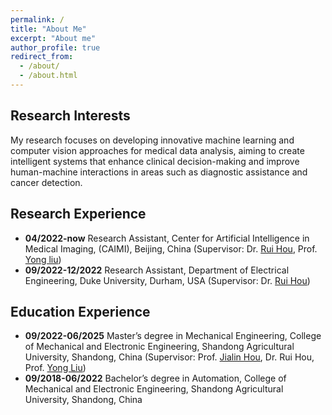 ```yaml
---
permalink: /
title: "About Me"
excerpt: "About me"
author_profile: true
redirect_from: 
  - /about/
  - /about.html
---
```

## Research Interests
My research focuses on developing innovative machine learning and computer vision approaches for medical data analysis, aiming to create intelligent systems that enhance clinical decision-making and improve human-machine interactions in areas such as diagnostic assistance and cancer detection.

## Research Experience
* **04/2022-now** Research Assistant, Center for Artificial Intelligence in Medical Imaging, (CAIMI),  Beijing, China (Supervisor: Dr. <a href="https://ibme.ox.ac.uk/people/alison-noble/" target="_blank">Rui Hou</a>, Prof. <a href="https://ibme.ox.ac.uk/people/alison-noble/" target="_blank">Yong liu</a>)
* **09/2022-12/2022** Research Assistant, Department of Electrical Engineering, Duke University, Durham, USA (Supervisor: Dr. <a href="https://scholar.google.com/citations?hl=en&user=9EDP3bEAAAAJ" target="_blank">Rui Hou</a>)

## Education Experience
* **09/2022-06/2025** Master’s degree in Mechanical Engineering, College of Mechanical and Electronic Engineering, Shandong Agricultural University, Shandong, China (Supervisor: Prof. <a href="https://jdxy.sdau.edu.cn/2019/1108/c10574a161359/page.htm" target="_blank">Jialin Hou</a>, Dr. Rui Hou, Prof. <a href="https://teacher.bupt.edu.cn/yongliu/zh_CN/index.htm" target="_blank">Yong Liu</a>)
* **09/2018-06/2022** Bachelor’s degree in Automation, College of Mechanical and Electronic Engineering, Shandong Agricultural University, Shandong, China


  
<!-- ## Biography
Xiaoqing Guo is a postdoctoral researcher in the Department of Engineering Science at the University of Oxford, working on the projects <a href="https://www.robots.ox.ac.uk/~vgg/projects/visualai/" target="_blank">VisualAI</a> and Turing AI WLR Fellowship. She obtained her Ph.D. degree in the Department of Electrical Engineering at City University of Hong Kong in 2022 and received her B.Eng. degree from Beihang University in 2018. She was a research assistant in the Department of Electrical Engineering at Tsinghua University during 2017-2018. Her research interest is in the interdisciplinary field of AI and healthcare, aiming to create innovative intelligent systems that can support high-quality human-machine interaction/collaboration and trustworthy clinical decision-making. In AI and medical imaging fields, she has published over 30 top journal and conference papers, including TPAMI, CVPR, ICCV, ECCV, TMI, MedIA, MICCAI, and Nature. She has been selected as one of *World’s Top 80 Chinese Young Female Scholars in AI*, the *Rising Star of Women in Engineering* by Asian Deans' Forum 2024, and she has received prestigious awards, such as CVPR Outstanding Reviewer Award, MSRA Fellowship Nomination Award, Outstanding Doctoral Research Award, Outstanding Research Thesis Award, and three year consecutive Outstanding Academic Performance Award.  -->

<!-- ![Words](https://github.com/Guo-Xiaoqing/Guo-Xiaoqing.github.io/raw/master/images/Word_Art.png) -->

<!-- ### Links
<a href="https://eng.ox.ac.uk/biomedical-image-analysis/noble-group/" target="_blank">Oxford Noble Group</a>

<a href="https://www.ee.cuhk.edu.hk/~yxyuan/" target="_blank">CUHK AIM Group</a>

<a href="https://www.robots.ox.ac.uk/~vgg/projects/visualai/" target="_blank">VisualAI Project</a>

<a href="https://eng.ox.ac.uk/biomedical-image-analysis/" target="_blank">Oxford BioMedIA</a> -->
